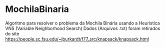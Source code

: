 # MochilaBinaria
Algoritmo para resolver o problema da Mochila Binária usando a Heurística VNS (Variable Neighborhood Search)
Dados (Arquivos .txt) foram retirados do site https://people.sc.fsu.edu/~jburkardt/f77_src/knapsack/knapsack.html
